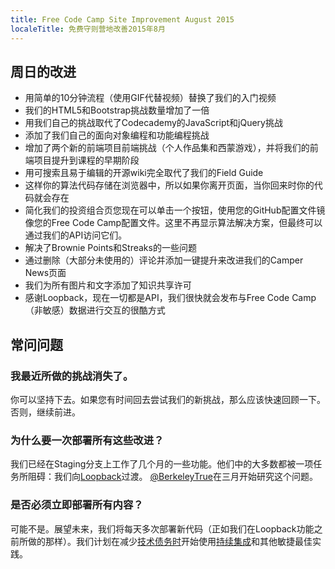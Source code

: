 ```yaml
---
title: Free Code Camp Site Improvement August 2015
localeTitle: 免费守则营地改善2015年8月
---
```

## 周日的改进

*   用简单的10分钟流程（使用GIF代替视频）替换了我们的入门视频
*   我们的HTML5和Bootstrap挑战数量增加了一倍
*   用我们自己的挑战取代了Codecademy的JavaScript和jQuery挑战
*   添加了我们自己的面向对象编程和功能编程挑战
*   增加了两个新的前端项目前端挑战（个人作品集和西蒙游戏），并将我们的前端项目提升到课程的早期阶段
*   用可搜索且易于编辑的开源wiki完全取代了我们的Field Guide
*   这样你的算法代码存储在浏览器中，所以如果你离开页面，当你回来时你的代码就会存在
*   简化我们的投资组合页您现在可以单击一个按钮，使用您的GitHub配置文件镜像您的Free Code Camp配置文件。这里不再显示算法解决方案，但最终可以通过我们的API访问它们。
*   解决了Brownie Points和Streaks的一些问题
*   通过删除（大部分未使用的）评论并添加一键提升来改进我们的Camper News页面
*   我们为所有图片和文字添加了知识共享许可
*   感谢Loopback，现在一切都是API，我们很快就会发布与Free Code Camp（非敏感）数据进行交互的很酷方式

## 常问问题

### 我最近所做的挑战消失了。

你可以坚持下去。如果您有时间回去尝试我们的新挑战，那么应该快速回顾一下。否则，继续前进。

### 为什么要一次部署所有这些改进？

我们已经在Staging分支上工作了几个月的一些功能。他们中的大多数都被一项任务所阻碍：我们向[Loopback](http://loopback.io/)过渡。 [@BerkeleyTrue](/users/berkeleytrue)在三月开始研究这个问题。

### 是否必须立即部署所有内容？

可能不是。展望未来，我们将每天多次部署新代码（正如我们在Loopback功能之前所做的那样）。我们计划在减少[技术债务时](https://en.wikipedia.org/wiki/Technical_debt)开始使用[持续集成](https://en.wikipedia.org/wiki/Continuous_integration)和其他敏捷最佳实践。